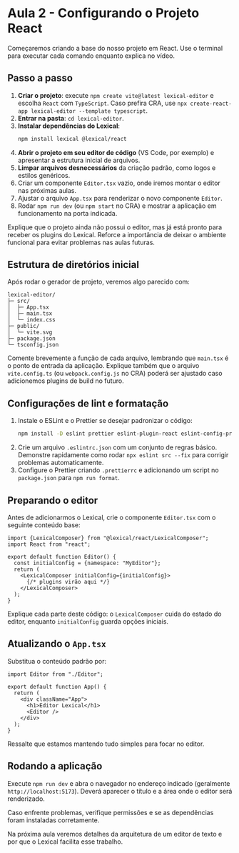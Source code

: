 # Aula 2 - Configurando o Projeto React

Começaremos criando a base do nosso projeto em React. Use o terminal para executar cada comando enquanto explica no vídeo.

## Passo a passo
1. **Criar o projeto**: execute `npm create vite@latest lexical-editor` e escolha `React` com `TypeScript`. Caso prefira CRA, use `npx create-react-app lexical-editor --template typescript`.
2. **Entrar na pasta**: `cd lexical-editor`.
3. **Instalar dependências do Lexical**:
   ```bash
   npm install lexical @lexical/react
   ```
4. **Abrir o projeto em seu editor de código** (VS Code, por exemplo) e apresentar a estrutura inicial de arquivos.
5. **Limpar arquivos desnecessários** da criação padrão, como logos e estilos genéricos.
6. Criar um componente `Editor.tsx` vazio, onde iremos montar o editor nas próximas aulas.
7. Ajustar o arquivo `App.tsx` para renderizar o novo componente `Editor`.
8. Rodar `npm run dev` (ou `npm start` no CRA) e mostrar a aplicação em funcionamento na porta indicada.

Explique que o projeto ainda não possui o editor, mas já está pronto para receber os plugins do Lexical. Reforce a importância de deixar o ambiente funcional para evitar problemas nas aulas futuras.

## Estrutura de diretórios inicial
Após rodar o gerador de projeto, veremos algo parecido com:
```
lexical-editor/
├─ src/
│  ├─ App.tsx
│  ├─ main.tsx
│  └─ index.css
├─ public/
│  └─ vite.svg
├─ package.json
└─ tsconfig.json
```
Comente brevemente a função de cada arquivo, lembrando que `main.tsx` é o ponto de entrada da aplicação. Explique também que o arquivo `vite.config.ts` (ou `webpack.config.js` no CRA) poderá ser ajustado caso adicionemos plugins de build no futuro.

## Configurações de lint e formatação
1. Instale o ESLint e o Prettier se desejar padronizar o código:
   ```bash
   npm install -D eslint prettier eslint-plugin-react eslint-config-prettier
   ```
2. Crie um arquivo `.eslintrc.json` com um conjunto de regras básico. Demonstre rapidamente como rodar `npx eslint src --fix` para corrigir problemas automaticamente.
3. Configure o Prettier criando `.prettierrc` e adicionando um script no `package.json` para `npm run format`.

## Preparando o editor
Antes de adicionarmos o Lexical, crie o componente `Editor.tsx` com o seguinte conteúdo base:
```tsx
import {LexicalComposer} from "@lexical/react/LexicalComposer";
import React from "react";

export default function Editor() {
  const initialConfig = {namespace: "MyEditor"};
  return (
    <LexicalComposer initialConfig={initialConfig}>
      {/* plugins virão aqui */}
    </LexicalComposer>
  );
}
```
Explique cada parte deste código: o `LexicalComposer` cuida do estado do editor, enquanto `initialConfig` guarda opções iniciais.

## Atualizando o `App.tsx`
Substitua o conteúdo padrão por:
```tsx
import Editor from "./Editor";

export default function App() {
  return (
    <div className="App">
      <h1>Editor Lexical</h1>
      <Editor />
    </div>
  );
}
```
Ressalte que estamos mantendo tudo simples para focar no editor.

## Rodando a aplicação
Execute `npm run dev` e abra o navegador no endereço indicado (geralmente `http://localhost:5173`). Deverá aparecer o título e a área onde o editor será renderizado.

Caso enfrente problemas, verifique permissões e se as dependências foram instaladas corretamente.

Na próxima aula veremos detalhes da arquitetura de um editor de texto e por que o Lexical facilita esse trabalho.
